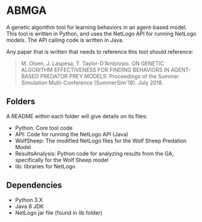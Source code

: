 # ABMGA
A genetic algorithm tool for learning behaviors in an agent-based model. This tool is written in Python, and uses the NetLogo API for running NetLogo models. The API calling code is written in Java. 

Any paper that is written that needs to reference this tool should reference:

> M. Olsen, J. Laspesa, T. Taylor-D'Ambrosio. ON GENETIC ALGORITHM EFFECTIVENESS FOR FINDING BEHAVIORS IN
AGENT-BASED PREDATOR PREY MODELS. Proceedings of the Summer Simulation Multi-Conference (SummerSim'18). July 2018.

## Folders

A README within each folder will give details on its files:

* Python: Core tool code
* API: Code for running the NetLogo API (Java)
* WolfSheep: The modified NetLogo files for the Wolf Sheep Predation Model
* ResultsAnalysis: Python code for analyzing results from the GA, specifically for the Wolf Sheep model
* lib: libraries for NetLogo

## Dependencies

* Python 3.X 
* Java 8 JDK
* NetLogo jar file (found in lib folder)
